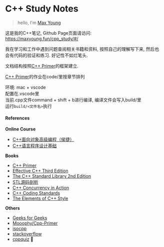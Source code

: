 # C++ Study Notes

> hello, I'm <a href="https://maxyoung.fun/">Max Young</a>

这是我的C++笔记, Github Page页面请访问: <https://maxyoung.fun/cpp_study/#/>

我在学习和工作中遇到问题查阅相关书籍和资料, 按照自己的理解写下来, 然后也会有代码的验证和练习. 好记性不如烂笔头.

文档结构按照[C++ Primer](https://book.douban.com/subject/10505113/)的框架建立.  

[C++ Primer](https://book.douban.com/subject/10505113/)的作业在code/里按章节排列

环境: mac + vscode  
配置在.vscode里  
当前.cpp文件command + shift + b进行编译, 编译文件会写入build/里  
运行`build/<文件名>`执行

#### References

**Online Course**
- [C++面向对象高级编程（侯捷）](https://www.youtube.com/watch?v=JItpuOsm35U&list=PL-X74YXt4LVZ137kKM5dNfCIC4tsScerb&index=3)
- [C++语言程序设计基础](https://www.xuetangx.com/course/THU08091000247/10322314)

**Books**
- [C++ Primer](https://book.douban.com/subject/10505113/)
- [Effective C++ Third Edition](https://book.douban.com/subject/30126960/)
- [The C++ Standard Library 2nd Edition](https://book.douban.com/subject/10440485/)
- [STL源码剖析](https://book.douban.com/subject/1110934/)
- [C++ Concurrency in Action](https://book.douban.com/subject/27036085/)
- [C++ Coding Standards](https://book.douban.com/subject/1459007/)
- [The Elements of C++ Style](https://book.douban.com/subject/1863985/)

**Others**

- [Geeks for Geeks](https://www.geeksforgeeks.org/c-plus-plus/)
- [Mooophy/Cpp-Primer](https://github.com/Mooophy/Cpp-Primer)
- [isocpp](https://isocpp.org/wiki/faq/coding-standards)
- [stackoverflow](https://stackoverflow.com/questions/388242/the-definitive-c-book-guide-and-list/388282#388282)
- [cppquiz](https://cppquiz.org)
